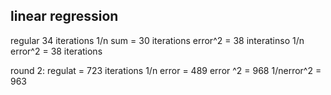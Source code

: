 ## linear regression
regular 34 iterations
1/n sum = 30 iterations
error^2 = 38 interatinso
1/n error^2 = 38 iterations

round 2:
regulat = 723 iterations
1/n error = 489
error ^2 = 968
1/nerror^2 = 963
